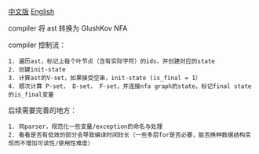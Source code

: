 [中文版](compiler-cn.md) [English](compiler.md)

compiler 将 ast 转换为 GlushKov NFA

compiler 控制流：

    1. 遍历ast，标记上每个叶节点（含有实际字符）的ids，并创建对应的state
    2. 创建init-state
    3. 计算ast的V-set，如果接受空串，init-state (is_final = 1）
    4. 顺次计算 P-set， D-set， F-set，并连接nfa graph的state，标记final state的is_final变量

后续需要完善的地方：

    1. 同parser，规范化一些变量/exception的命名与处理
    2. 看看是否有低效的部分会导致编译时间较长（一些多层for是否必要，能否换种数据结构实现而不增加可读性/使用性难度）
